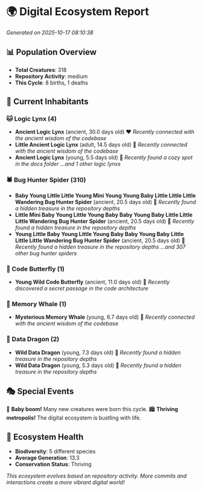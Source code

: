 # 🌍 Digital Ecosystem Report
*Generated on 2025-10-17 08:10:38*

## 📊 Population Overview
- **Total Creatures**: 318
- **Repository Activity**: medium
- **This Cycle**: 8 births, 1 deaths

## 👥 Current Inhabitants

### 🐱 Logic Lynx (4)
- **Ancient Logic Lynx** (ancient, 30.0 days old) ❤️
  *Recently connected with the ancient wisdom of the codebase*
- **Little Ancient Logic Lynx** (adult, 14.5 days old) 💛
  *Recently connected with the ancient wisdom of the codebase*
- **Ancient Logic Lynx** (young, 5.5 days old) 💚
  *Recently found a cozy spot in the docs folder*
  *...and 1 other logic lynxs*

### 🕷️ Bug Hunter Spider (310)
- **Baby Young Little Little Young Mini Young Young Baby Little Little Little Wandering Bug Hunter Spider** (ancient, 20.5 days old) 💛
  *Recently found a hidden treasure in the repository depths*
- **Little Mini Baby Young Little Young Baby Baby Young Baby Little Little Little Wandering Bug Hunter Spider** (ancient, 20.5 days old) 💛
  *Recently found a hidden treasure in the repository depths*
- **Young Little Baby Young Little Young Baby Baby Young Baby Little Little Little Wandering Bug Hunter Spider** (ancient, 20.5 days old) 💛
  *Recently found a hidden treasure in the repository depths*
  *...and 307 other bug hunter spiders*

### 🦋 Code Butterfly (1)
- **Young Wild Code Butterfly** (ancient, 11.0 days old) 💛
  *Recently discovered a secret passage in the code architecture*

### 🐋 Memory Whale (1)
- **Mysterious Memory Whale** (young, 6.7 days old) 💚
  *Recently connected with the ancient wisdom of the codebase*

### 🐉 Data Dragon (2)
- **Wild Data Dragon** (young, 7.3 days old) 💚
  *Recently found a hidden treasure in the repository depths*
- **Wild Data Dragon** (young, 5.3 days old) 💚
  *Recently found a hidden treasure in the repository depths*

## 🎭 Special Events

🎉 **Baby boom!** Many new creatures were born this cycle.
🏙️ **Thriving metropolis!** The digital ecosystem is bustling with life.

## 🔬 Ecosystem Health
- **Biodiversity**: 5 different species
- **Average Generation**: 13.3
- **Conservation Status**: Thriving

*This ecosystem evolves based on repository activity. More commits and interactions create a more vibrant digital world!*